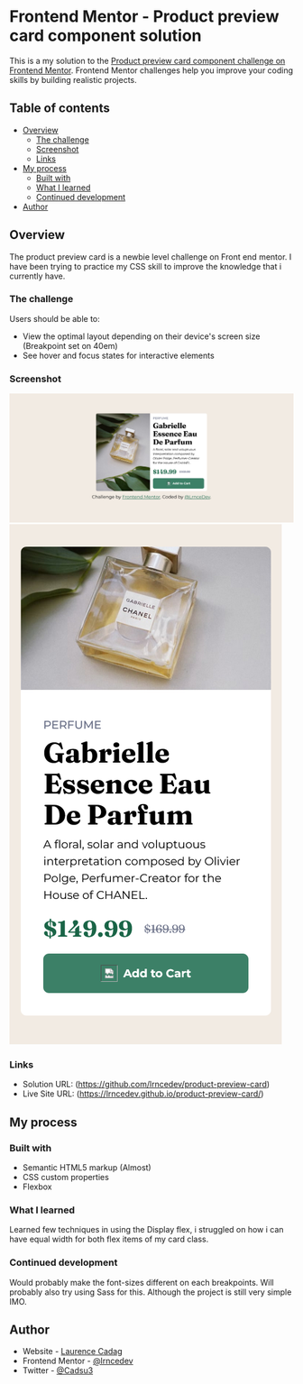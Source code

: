 # Frontend Mentor - Product preview card component solution

This is a my solution to the [Product preview card component challenge on Frontend Mentor](https://www.frontendmentor.io/challenges/product-preview-card-component-GO7UmttRfa). 
Frontend Mentor challenges help you improve your coding skills by building realistic projects. 

## Table of contents

- [Overview](#overview)
  - [The challenge](#the-challenge)
  - [Screenshot](#screenshot)
  - [Links](#links)
- [My process](#my-process)
  - [Built with](#built-with)
  - [What I learned](#what-i-learned)
  - [Continued development](#continued-development)
- [Author](#author)

## Overview
The product preview card is a newbie level challenge on Front end mentor. I have been trying to practice my CSS skill to improve the knowledge that i currently have.
### The challenge

Users should be able to:

- View the optimal layout depending on their device's screen size (Breakpoint set on 40em)
- See hover and focus states for interactive elements

### Screenshot

![desktopView](images/desktopView.png)
![mobileView](images/mobileView.png)

### Links

- Solution URL: (https://github.com/lrncedev/product-preview-card)
- Live Site URL:  (https://lrncedev.github.io/product-preview-card/)

## My process

### Built with

- Semantic HTML5 markup (Almost)
- CSS custom properties
- Flexbox

### What I learned

Learned few techniques in using the Display flex, i struggled on how i can have equal width for both flex items of my card class. 



### Continued development

Would probably make the font-sizes different on each breakpoints.
Will probably also try using Sass for this. Although the project is still very simple IMO.

## Author

- Website - [Laurence Cadag](https://lrncedev.github.io/vueport/)
- Frontend Mentor - [@lrncedev](https://www.frontendmentor.io/profile/@lrncedev)
- Twitter - [@Cadsu3](https://www.twitter.com/@Cadsu3)

